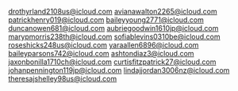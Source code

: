 drothyrland2108us@icloud.com
avianawalton2265@icloud.com
patrickhenry019@icloud.com
baileyyoung2771@icloud.com
duncanowen681@icloud.com
aubriegoodwin1610jp@icloud.com
marypmorris238th@icloud.com
sofiablevins0310be@icloud.com
roseshicks248us@icloud.com
yaraallen6896@icloud.com
baileyparsons742@icloud.com
ashtondiaz3@icloud.com
jaxonbonilla1710ch@icloud.com
curtisfitzpatrick27@icloud.com
johanpennington119jp@icloud.com
lindajjordan3006nz@icloud.com
theresajshelley98us@icloud.com
